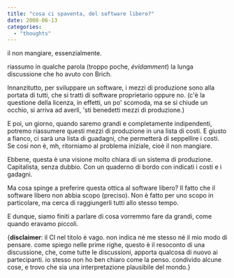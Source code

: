 ```yaml
---
title: "cosa ci spaventa, del software libero?"
date: 2008-06-13
categories: 
  - "thoughts"
---
```


il non mangiare, essenzialmente.

riassumo in qualche parola (troppo poche, _évidamment_) la lunga discussione che ho avuto con Brich.

Innanzitutto, per sviluppare un software, i mezzi di produzione sono alla portata di tutti, che si tratti di software proprietario oppure no. (c'è la questione della licenza, in effetti, un po' scomoda, ma se si chiude un occhio, si arriva ad averli, 'sti benedetti mezzi di produzione.)

E poi, un giorno, quando saremo grandi e completamente indipendenti, potremo riassumere questi mezzi di produzione in una lista di costi. E giusto a fianco, ci sarà una lista di guadagni, che permetterà di seppellire i costi. Se cosi non è, mh, ritorniamo al problema iniziale, cioè il non mangiare.

Ebbene, questa è una visione molto chiara di un sistema di produzione. Capitalista, senza dubbio. Con un quaderno di bordo con indicati i costi e i gadagni.

Ma cosa spinge a preferire questa ottica al software libero? Il fatto che il software libero non abbia scopo (preciso). Non è fatto per uno scopo in particolare, ma cerca di raggiungerli tutti allo stesso tempo.

E dunque, siamo finiti a parlare di cosa vorremmo fare da grandi, come quando eravamo piccoli.

{**disclaimer**: il CI nel titolo è vago. non indica né me stesso né il mio modo di pensare. come spiego nelle prime righe, questo è il resoconto di una discussione, che, come tutte le discussioni, apporta qualcosa di nuovo ai partecipanti. io stesso non ho ben chiaro come la penso. condivido alcune cose, e trovo che sia una interpretazione plausibile del mondo.}
